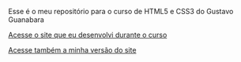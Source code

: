 Esse é o meu repositório para o curso de HTML5 e CSS3 do Gustavo Guanabara


<a href="https://augusto1jr.github.io/html-css-gg/html-css/desafios/d010-v2/android.html">Acesse o site que eu desenvolvi durante o curso</a>

<a href="https://augusto1jr.github.io/html-css-gg/html-css/desafios/d010/index.html">Acesse também a minha versão do site</a>
